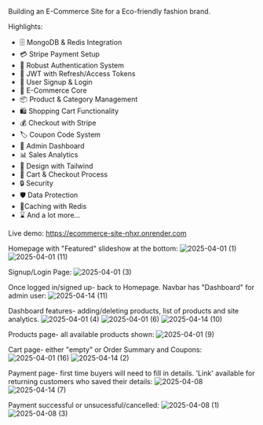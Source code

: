 Building an E-Commerce Site for a Eco-friendly fashion brand.

Highlights:

- 🗄️ MongoDB & Redis Integration
- 💳 Stripe Payment Setup
- 🔐 Robust Authentication System
- 🔑 JWT with Refresh/Access Tokens
- 📝 User Signup & Login
- 🛒 E-Commerce Core
- 📦 Product & Category Management
- 🛍️ Shopping Cart Functionality
- 💰 Checkout with Stripe
- 🏷️ Coupon Code System
- 👑 Admin Dashboard
- 📊 Sales Analytics
- 🎨 Design with Tailwind
- 🛒 Cart & Checkout Process
- 🔒 Security
- 🛡️ Data Protection
- 🚀Caching with Redis
- ⌛ And a lot more...

Live demo: https://ecommerce-site-nhxr.onrender.com

Homepage with "Featured" slideshow at the bottom:
![2025-04-01 (1)](https://github.com/user-attachments/assets/b48f0fef-025c-4f53-91fb-852dc7cffcf2)
![2025-04-01 (11)](https://github.com/user-attachments/assets/7554066f-07c8-40bc-946e-a656cc50aed3)

Signup/Login Page:
![2025-04-01 (3)](https://github.com/user-attachments/assets/2e26d787-982e-4d7d-8dca-05edcc336dbe)

Once logged in/signed up- back to Homepage. Navbar has "Dashboard" for admin user:
![2025-04-14 (11)](https://github.com/user-attachments/assets/49a67069-6c37-4e5d-b3e9-7aff7b21bd06)

Dashboard features- adding/deleting products, list of products and site analytics.
![2025-04-01 (4)](https://github.com/user-attachments/assets/d17a6810-e809-448b-84fa-3f80d97dfdda)
![2025-04-01 (6)](https://github.com/user-attachments/assets/3a2bdf7c-151e-4566-9fd0-be3729b8106d)
![2025-04-14 (10)](https://github.com/user-attachments/assets/907795c8-f14b-46ac-a855-6a7b98fcfdcf)

Products page- all available products shown:
![2025-04-01 (9)](https://github.com/user-attachments/assets/7d822888-10a9-4714-8505-475e69825362)

Cart page- either "empty" or Order Summary and Coupons:
![2025-04-01 (16)](https://github.com/user-attachments/assets/cd9f0ba6-4a17-49cd-96b7-4d5d89905ebe)
![2025-04-14 (2)](https://github.com/user-attachments/assets/3b897fcc-0f6e-486d-83a9-97362e61d201)

Payment page- first time buyers will need to fill in details. 'Link' available for returning customers who saved their details:
![2025-04-08](https://github.com/user-attachments/assets/bbcc9c3e-a6d6-479e-b4f9-1ae84ed4740f)
![2025-04-14 (7)](https://github.com/user-attachments/assets/7fcc0b03-6cb6-4ce2-84d4-8246edce2001)

Payment successful or unsucessful/cancelled:
![2025-04-08 (1)](https://github.com/user-attachments/assets/5af9ee6f-08b5-4b28-871b-b57dd514e94b)
![2025-04-08 (3)](https://github.com/user-attachments/assets/0d998d7e-ffd2-46f6-98a1-21123e83d2c7)

